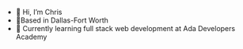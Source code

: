 - 👋 Hi, I’m Chris
- 📍Based in Dallas-Fort Worth
- 🌱 Currently learning full stack web development at Ada Developers Academy

<!---
crw-b/crw-b is a ✨ special ✨ repository because its `README.md` (this file) appears on your GitHub profile.
You can click the Preview link to take a look at your changes.
--->

